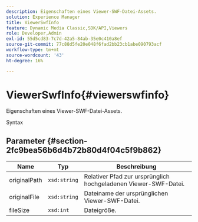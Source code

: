 ```yaml
---
description: Eigenschaften eines Viewer-SWF-Datei-Assets.
solution: Experience Manager
title: ViewerSwfInfo
feature: Dynamic Media Classic,SDK/API,Viewers
role: Developer,Admin
exl-id: 55d5cd83-7c7d-42a5-84ab-35e0c410a8ef
source-git-commit: 77c88d5fe20e048f6fad2bb23cb1abe090793acf
workflow-type: tm+mt
source-wordcount: '43'
ht-degree: 16%

---
```


# ViewerSwfInfo{#viewerswfinfo}

Eigenschaften eines Viewer-SWF-Datei-Assets.

Syntax

## Parameter {#section-2fc9bea56b6d4b72b80d4f04c5f9b862}

| Name | Typ | Beschreibung |
|---|---|---|
| originalPath | `xsd:string` | Relativer Pfad zur ursprünglich hochgeladenen Viewer-SWF-Datei. |
| originalFile | `xsd:string` | Dateiname der ursprünglichen Viewer-SWF-Datei. |
| fileSize | `xsd:int` | Dateigröße. |

